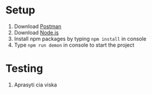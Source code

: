 # Setup
1. Download [Postman](https://www.postman.com/)
2. Download [Node.js](https://nodejs.org/en/)
3. Install npm packages by typing `npm install` in console
4. Type `npm run demon` in console to start the project

# Testing
1. Aprasyti cia viska
